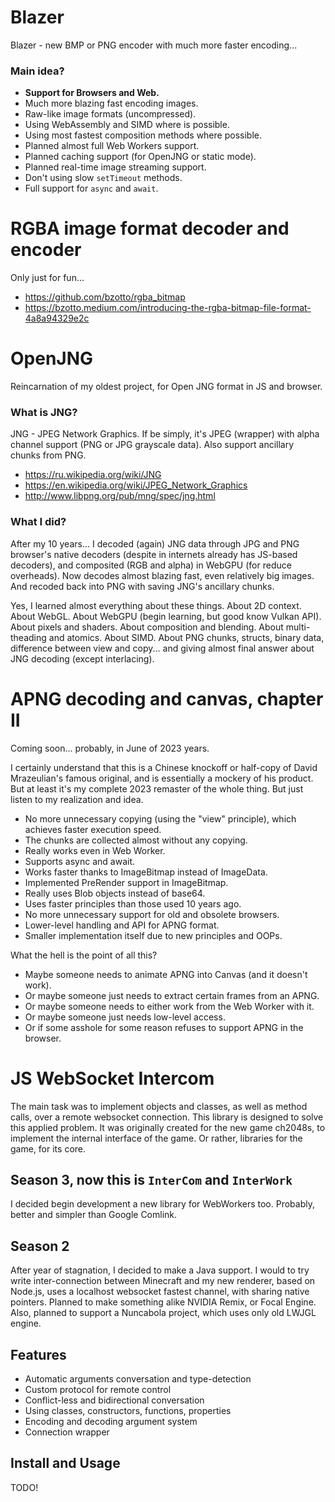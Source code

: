 # Blazer

Blazer - new BMP or PNG encoder with much more faster encoding...

### Main idea?

- **Support for Browsers and Web.**
- Much more blazing fast encoding images.
- Raw-like image formats (uncompressed).
- Using WebAssembly and SIMD where is possible.
- Using most fastest composition methods where possible.
- Planned almost full Web Workers support.
- Planned caching support (for OpenJNG or static mode).
- Planned real-time image streaming support.
- Don't using slow `setTimeout` methods.
- Full support for `async` and `await`.

# RGBA image format decoder and encoder

Only just for fun...

- https://github.com/bzotto/rgba_bitmap
- https://bzotto.medium.com/introducing-the-rgba-bitmap-file-format-4a8a94329e2c

# OpenJNG

Reincarnation of my oldest project, for Open JNG format in JS and browser. 

### What is JNG?

JNG - JPEG Network Graphics. If be simply, it's JPEG (wrapper) with alpha channel support (PNG or JPG grayscale data). Also support ancillary chunks from PNG.

- https://ru.wikipedia.org/wiki/JNG
- https://en.wikipedia.org/wiki/JPEG_Network_Graphics
- http://www.libpng.org/pub/mng/spec/jng.html

### What I did?

After my 10 years... I decoded (again) JNG data through JPG and PNG browser's native decoders (despite in internets already has JS-based decoders), and composited (RGB and alpha) in WebGPU (for reduce overheads). Now decodes almost blazing fast, even relatively big images. And recoded back into PNG with saving JNG's ancillary chunks.

Yes, I learned almost everything about these things. About 2D context. About WebGL. About WebGPU (begin learning, but good know Vulkan API). About pixels and shaders. About composition and blending. About multi-theading and atomics. About SIMD. About PNG chunks, structs, binary data, difference between view and copy... and giving almost final answer about JNG decoding (except interlacing).

# APNG decoding and canvas, chapter II

Coming soon... probably, in June of 2023 years.

I certainly understand that this is a Chinese knockoff or half-copy of David Mrazeulian's famous original, and is essentially a mockery of his product. But at least it's my complete 2023 remaster of the whole thing. But just listen to my realization and idea. 
- No more unnecessary copying (using the "view" principle), which achieves faster execution speed.
- The chunks are collected almost without any copying. 
- Really works even in Web Worker. 
- Supports async and await.
- Works faster thanks to ImageBitmap instead of ImageData. 
- Implemented PreRender support in ImageBitmap. 
- Really uses Blob objects instead of base64. 
- Uses faster principles than those used 10 years ago. 
- No more unnecessary support for old and obsolete browsers. 
- Lower-level handling and API for APNG format. 
- Smaller implementation itself due to new principles and OOPs. 

What the hell is the point of all this?
- Maybe someone needs to animate APNG into Canvas (and it doesn't work). 
- Or maybe someone just needs to extract certain frames from an APNG. 
- Or maybe someone needs to either work from the Web Worker with it. 
- Or maybe someone just needs low-level access. 
- Or if some asshole for some reason refuses to support APNG in the browser. 

# JS WebSocket Intercom

The main task was to implement objects and classes, as well as method calls, over a remote websocket connection. This
library is designed to solve this applied problem. It was originally created for the new game ch2048s, to implement the
internal interface of the game. Or rather, libraries for the game, for its core.

## Season 3, now this is **`InterCom`** and **`InterWork`**

I decided begin development a new library for WebWorkers too. Probably, better and simpler than Google Comlink.

## Season 2

After year of stagnation, I decided to make a Java support. I would to try write inter-connection between Minecraft and
my new renderer, based on Node.js, uses a localhost websocket fastest channel, with sharing native pointers.
Planned to make something alike NVIDIA Remix, or Focal Engine. Also, planned to support a Nuncabola project, which uses
only old LWJGL engine.

## Features

- Automatic arguments conversation and type-detection
- Custom protocol for remote control
- Conflict-less and bidirectional conversation
- Using classes, constructors, functions, properties
- Encoding and decoding argument system
- Connection wrapper

## Install and Usage

TODO!
